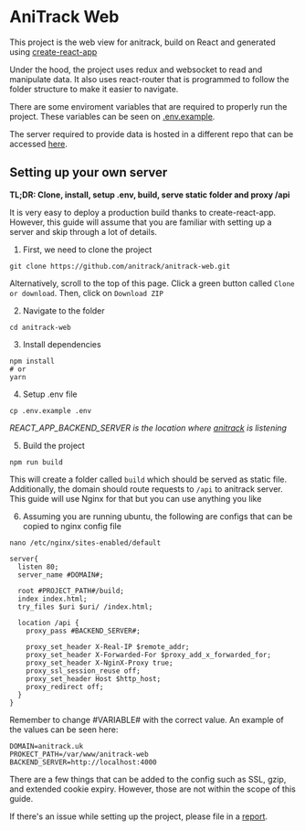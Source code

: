 # AniTrack Web
This project is the web view for anitrack, build on React and generated using [create-react-app](https://github.com/facebookincubator/create-react-app/blob/master/packages/react-scripts/template/README.md)

Under the hood, the project uses redux and websocket to read and manipulate data. It also uses react-router that is programmed to follow the folder structure to make it easier to navigate.

There are some enviroment variables that are required to properly run the project. These variables can be seen on [.env.example](https://github.com/anitrack/anitrack-web/blob/master/.env.example).

The server required to provide data is hosted in a different repo that can be accessed [here](https://github.com/anitrack/anitrack).

## Setting up your own server
**TL;DR: Clone, install, setup .env, build, serve static folder and proxy /api**

It is very easy to deploy a production build thanks to create-react-app. However, this guide will assume that you are familiar with setting up a server and skip through a lot of details.

1. First, we need to clone the project
```
git clone https://github.com/anitrack/anitrack-web.git
```
Alternatively, scroll to the top of this page. Click a green button called `Clone or download`. Then, click on `Download ZIP`

2. Navigate to the folder
```
cd anitrack-web
```

3. Install dependencies
```
npm install
# or
yarn
```

4. Setup .env file
```
cp .env.example .env
```
*REACT_APP_BACKEND_SERVER is the location where [anitrack](https://github.com/anitrack/anitrack) is listening*

5. Build the project
```
npm run build
```
This will create a folder called `build` which should be served as static file. Additionally, the domain should route requests to `/api` to anitrack server.
This guide will use Nginx for that but you can use anything you like

6. Assuming you are running ubuntu, the following are configs that can be copied to nginx config file
```
nano /etc/nginx/sites-enabled/default
```
```
server{
  listen 80;
  server_name #DOMAIN#;

  root #PROJECT_PATH#/build;
  index index.html;
  try_files $uri $uri/ /index.html;

  location /api {
    proxy_pass #BACKEND_SERVER#;

    proxy_set_header X-Real-IP $remote_addr;
    proxy_set_header X-Forwarded-For $proxy_add_x_forwarded_for;
    proxy_set_header X-NginX-Proxy true;
    proxy_ssl_session_reuse off;
    proxy_set_header Host $http_host;
    proxy_redirect off;
  }
}
```
Remember to change #VARIABLE# with the correct value. An example of the values can be seen here:
```
DOMAIN=anitrack.uk
PROKECT_PATH=/var/www/anitrack-web
BACKEND_SERVER=http://localhost:4000
```
There are a few things that can be added to the config such as SSL, gzip, and extended cookie expiry. However, those are not within the scope of this guide.

If there's an issue while setting up the project, please file in a [report](https://github.com/anitrack/anitrack-web/issues/new).
